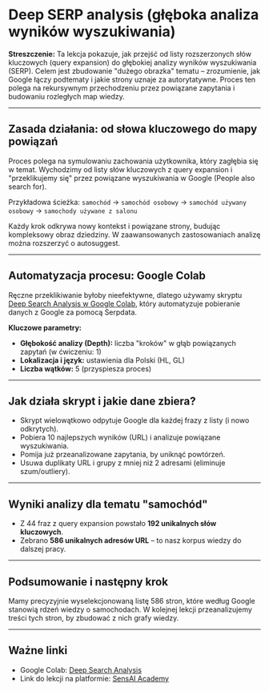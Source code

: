# Deep SERP analysis (głęboka analiza wyników wyszukiwania)

**Streszczenie:**
Ta lekcja pokazuje, jak przejść od listy rozszerzonych słów kluczowych (query expansion) do głębokiej analizy wyników wyszukiwania (SERP). Celem jest zbudowanie "dużego obrazka" tematu – zrozumienie, jak Google łączy podtematy i jakie strony uznaje za autorytatywne. Proces ten polega na rekursywnym przechodzeniu przez powiązane zapytania i budowaniu rozległych map wiedzy.

---

## Zasada działania: od słowa kluczowego do mapy powiązań
Proces polega na symulowaniu zachowania użytkownika, który zagłębia się w temat. Wychodzimy od listy słów kluczowych z query expansion i "przeklikujemy się" przez powiązane wyszukiwania w Google (People also search for).

Przykładowa ścieżka:
`samochód` → `samochód osobowy` → `samochód używany osobowy` → `samochody używane z salonu`

Każdy krok odkrywa nowy kontekst i powiązane strony, budując kompleksowy obraz dziedziny. W zaawansowanych zastosowaniach analizę można rozszerzyć o autosuggest.

---

## Automatyzacja procesu: Google Colab
Ręczne przeklikiwanie byłoby nieefektywne, dlatego używamy skryptu [Deep Search Analysis w Google Colab](https://colab.research.google.com/drive/1kTx9_TbA43a0hmoOnWI_FhFeoXBZsz6q?usp=sharing), który automatyzuje pobieranie danych z Google za pomocą Serpdata.

**Kluczowe parametry:**
- **Głębokość analizy (Depth):** liczba "kroków" w głąb powiązanych zapytań (w ćwiczeniu: 1)
- **Lokalizacja i język:** ustawienia dla Polski (HL, GL)
- **Liczba wątków:** 5 (przyspiesza proces)

---

## Jak działa skrypt i jakie dane zbiera?
- Skrypt wielowątkowo odpytuje Google dla każdej frazy z listy (i nowo odkrytych).
- Pobiera 10 najlepszych wyników (URL) i analizuje powiązane wyszukiwania.
- Pomija już przeanalizowane zapytania, by uniknąć powtórzeń.
- Usuwa duplikaty URL i grupy z mniej niż 2 adresami (eliminuje szum/outliery).

---

## Wyniki analizy dla tematu "samochód"
- Z 44 fraz z query expansion powstało **192 unikalnych słów kluczowych**.
- Zebrano **586 unikalnych adresów URL** – to nasz korpus wiedzy do dalszej pracy.

---

## Podsumowanie i następny krok
Mamy precyzyjnie wyselekcjonowaną listę 586 stron, które według Google stanowią rdzeń wiedzy o samochodach. W kolejnej lekcji przeanalizujemy treści tych stron, by zbudować z nich grafy wiedzy.

---

## Ważne linki
- Google Colab: [Deep Search Analysis](https://colab.research.google.com/drive/1kTx9_TbA43a0hmoOnWI_FhFeoXBZsz6q?usp=sharing)
- Link do lekcji na platformie: [SensAI Academy](https://learn.sensai.academy/next/public/lesson/338) 